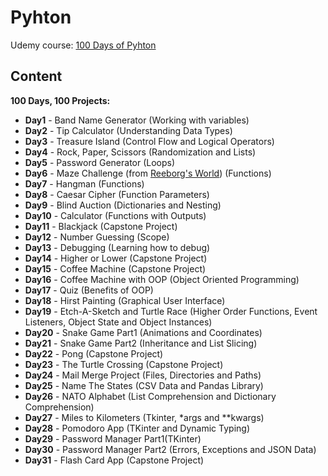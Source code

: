# Pyhton

Udemy course: [100 Days of Pyhton](https://farfetch.udemy.com/course/100-days-of-code/)

## Content

**100 Days, 100 Projects:**

* **Day1**   - Band Name Generator (Working with variables)
* **Day2**   - Tip Calculator (Understanding Data Types)
* **Day3**   - Treasure Island (Control Flow and Logical Operators)
* **Day4**   - Rock, Paper, Scissors (Randomization and Lists)
* **Day5**   - Password Generator (Loops)
* **Day6**   - Maze Challenge (from [Reeborg's World](https://reeborg.ca/index_en.html)) (Functions)
* **Day7**   - Hangman (Functions)
* **Day8**   - Caesar Cipher (Function Parameters)
* **Day9**   - Blind Auction (Dictionaries and Nesting)
* **Day10**  - Calculator (Functions with Outputs)
* **Day11**  - Blackjack (Capstone Project)
* **Day12**  - Number Guessing (Scope)
* **Day13**  - Debugging (Learning how to debug)
* **Day14**  - Higher or Lower (Capstone Project)
* **Day15**  - Coffee Machine (Capstone Project)
* **Day16**  - Coffee Machine with OOP (Object Oriented Programming)
* **Day17**  - Quiz (Benefits of OOP)
* **Day18**  - Hirst Painting (Graphical User Interface)
* **Day19**  - Etch-A-Sketch and Turtle Race (Higher Order Functions, Event Listeners, Object State and Object Instances)
* **Day20**  - Snake Game Part1 (Animations and Coordinates)
* **Day21**  - Snake Game Part2 (Inheritance and List Slicing)
* **Day22**  - Pong (Capstone Project)
* **Day23**  - The Turtle Crossing (Capstone Project)
* **Day24**  - Mail Merge Project (Files, Directories and Paths)
* **Day25**  - Name The States (CSV Data and Pandas Library)
* **Day26**  - NATO Alphabet (List Comprehension and Dictionary Comprehension)
* **Day27**  - Miles to Kilometers (Tkinter, *args and **kwargs)
* **Day28**  - Pomodoro App (TKinter and Dynamic Typing)
* **Day29**  - Password Manager Part1(TKinter)
* **Day30**  - Password Manager Part2 (Errors, Exceptions and JSON Data)
* **Day31**  - Flash Card App (Capstone Project)
